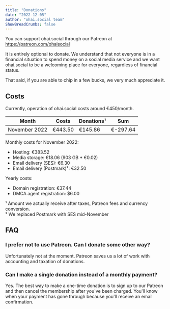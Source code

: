 ```yaml
---
title: "Donations"
date: "2022-12-05"
author: "ohai.social team"
ShowBreadCrumbs: false
---
```



You can support ohai.social through our Patreon at https://patreon.com/ohaisocial

It is entirely optional to donate. We understand that not everyone is in a financial situation to spend money on a social media service and we want ohai.social to be a welcoming place for everyone, regardless of financial status.

That said, if you are able to chip in a few bucks, we very much appreciate it.

## Costs

Currently, operation of ohai.social costs around €450/month.

| Month         | Costs   | Donations¹ | Sum      |
|---------------|---------|-----------|-----------|
| November 2022 | €443.50 | €145.86   | €-297.64  |


Monthly costs for November 2022:

* Hosting: €383.52
* Media storage: €18.06 (903 GB * €0.02)
* Email delivery (SES): €6.30
* Email delivery (Postmark)²: €32.50

Yearly costs:

* Domain registration: €37.44
* DMCA agent registration: $6.00

¹ Amount we actually receive after taxes, Patreon fees and currency conversion.  
² We replaced Postmark with SES mid-November

## FAQ
### I prefer not to use Patreon. Can I donate some other way?

Unfortunately not at the moment. Patreon saves us a lot of work with accounting and taxation of donations. 

### Can I make a single donation instead of a monthly payment?

Yes. The best way to make a one-time donation is to sign up to our Patreon and then cancel the membership after you've been charged. You'll know when your payment has gone through because you'll receive an email confirmation.
